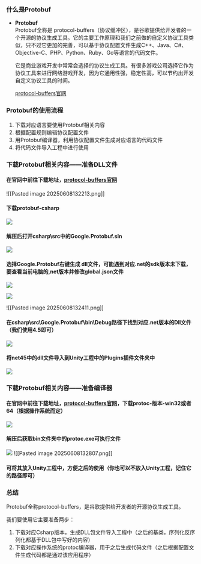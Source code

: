 
### 什么是Protobuf
- **Protobuf**  
    Protobuf全称是 protocol-buffers（协议缓冲区），是谷歌提供给开发者的一个开源的协议生成工具。它的主要工作原理和我们之前做的自定义协议工具类似，只不过它更加的完善，可以基于协议配置文件生成C++、Java、C#、Objective-C、PHP、Python、Ruby、Go等语言的代码文件。
    
    它是商业游戏开发中常常会选择的协议生成工具。有很多游戏公司选择它作为协议工具来进行网络游戏开发，因为它通用性强，稳定性高，可以节约出开发自定义协议工具的时间。
    
    [protocol-buffers官网](https://developers.google.com/protocol-buffers)

### Protobuf的使用流程
1. 下载对应语言要使用Protobuf相关内容
2. 根据配置规则编辑协议配置文件
3. 用Protobuf编译器，利用协议配置文件生成对应语言的代码文件
4. 将代码文件导入工程中进行使用

### 下载Protobuf相关内容——准备DLL文件
#### 在官网中前往下载地址，[protocol-buffers官网](https://developers.google.com/protocol-buffers)
![[Pasted image 20250608132213.png]]
#### 下载protobuf-csharp
![](https://linwentao785293209.github.io/images/%E7%BD%91%E7%BB%9C/%E7%BD%91%E7%BB%9C%E5%BC%80%E5%8F%91%E5%9F%BA%E7%A1%80/Unity/01.%E7%BD%91%E7%BB%9C%E5%9F%BA%E7%A1%80%E5%9F%BA%E7%A1%80%E7%9F%A5%E8%AF%86/66.%E6%B6%88%E6%81%AF%E5%A4%84%E7%90%86-%E7%AC%AC%E4%B8%89%E6%96%B9%E5%8D%8F%E8%AE%AE%E7%94%9F%E6%88%90%E5%B7%A5%E5%85%B7Protobuf-%E5%88%9D%E8%AF%86%E5%92%8C%E5%87%86%E5%A4%87Protobuf%E5%B7%A5%E5%85%B7/2.png)
#### 解压后打开csharp\src中的Google.Protobuf.sln
![](https://linwentao785293209.github.io/images/%E7%BD%91%E7%BB%9C/%E7%BD%91%E7%BB%9C%E5%BC%80%E5%8F%91%E5%9F%BA%E7%A1%80/Unity/01.%E7%BD%91%E7%BB%9C%E5%9F%BA%E7%A1%80%E5%9F%BA%E7%A1%80%E7%9F%A5%E8%AF%86/66.%E6%B6%88%E6%81%AF%E5%A4%84%E7%90%86-%E7%AC%AC%E4%B8%89%E6%96%B9%E5%8D%8F%E8%AE%AE%E7%94%9F%E6%88%90%E5%B7%A5%E5%85%B7Protobuf-%E5%88%9D%E8%AF%86%E5%92%8C%E5%87%86%E5%A4%87Protobuf%E5%B7%A5%E5%85%B7/3.png)
#### 选择Google.Protobuf右键生成 dll文件，可能遇到对应.net的sdk版本未下载，要查看当前电脑的,net版本并修改global.json文件
![](https://linwentao785293209.github.io/images/%E7%BD%91%E7%BB%9C/%E7%BD%91%E7%BB%9C%E5%BC%80%E5%8F%91%E5%9F%BA%E7%A1%80/Unity/01.%E7%BD%91%E7%BB%9C%E5%9F%BA%E7%A1%80%E5%9F%BA%E7%A1%80%E7%9F%A5%E8%AF%86/66.%E6%B6%88%E6%81%AF%E5%A4%84%E7%90%86-%E7%AC%AC%E4%B8%89%E6%96%B9%E5%8D%8F%E8%AE%AE%E7%94%9F%E6%88%90%E5%B7%A5%E5%85%B7Protobuf-%E5%88%9D%E8%AF%86%E5%92%8C%E5%87%86%E5%A4%87Protobuf%E5%B7%A5%E5%85%B7/4.png)

![](https://linwentao785293209.github.io/images/%E7%BD%91%E7%BB%9C/%E7%BD%91%E7%BB%9C%E5%BC%80%E5%8F%91%E5%9F%BA%E7%A1%80/Unity/01.%E7%BD%91%E7%BB%9C%E5%9F%BA%E7%A1%80%E5%9F%BA%E7%A1%80%E7%9F%A5%E8%AF%86/66.%E6%B6%88%E6%81%AF%E5%A4%84%E7%90%86-%E7%AC%AC%E4%B8%89%E6%96%B9%E5%8D%8F%E8%AE%AE%E7%94%9F%E6%88%90%E5%B7%A5%E5%85%B7Protobuf-%E5%88%9D%E8%AF%86%E5%92%8C%E5%87%86%E5%A4%87Protobuf%E5%B7%A5%E5%85%B7/5.png)

![[Pasted image 20250608132411.png]]

#### 在csharp\src\Google.Protobuf\bin\Debug路径下找到对应.net版本的Dll文件（我们使用4.5即可）
![](https://linwentao785293209.github.io/images/%E7%BD%91%E7%BB%9C/%E7%BD%91%E7%BB%9C%E5%BC%80%E5%8F%91%E5%9F%BA%E7%A1%80/Unity/01.%E7%BD%91%E7%BB%9C%E5%9F%BA%E7%A1%80%E5%9F%BA%E7%A1%80%E7%9F%A5%E8%AF%86/66.%E6%B6%88%E6%81%AF%E5%A4%84%E7%90%86-%E7%AC%AC%E4%B8%89%E6%96%B9%E5%8D%8F%E8%AE%AE%E7%94%9F%E6%88%90%E5%B7%A5%E5%85%B7Protobuf-%E5%88%9D%E8%AF%86%E5%92%8C%E5%87%86%E5%A4%87Protobuf%E5%B7%A5%E5%85%B7/7.png)

#### 将net45中的dll文件导入到Unity工程中的Plugins插件文件夹中
![](https://linwentao785293209.github.io/images/%E7%BD%91%E7%BB%9C/%E7%BD%91%E7%BB%9C%E5%BC%80%E5%8F%91%E5%9F%BA%E7%A1%80/Unity/01.%E7%BD%91%E7%BB%9C%E5%9F%BA%E7%A1%80%E5%9F%BA%E7%A1%80%E7%9F%A5%E8%AF%86/66.%E6%B6%88%E6%81%AF%E5%A4%84%E7%90%86-%E7%AC%AC%E4%B8%89%E6%96%B9%E5%8D%8F%E8%AE%AE%E7%94%9F%E6%88%90%E5%B7%A5%E5%85%B7Protobuf-%E5%88%9D%E8%AF%86%E5%92%8C%E5%87%86%E5%A4%87Protobuf%E5%B7%A5%E5%85%B7/8.png)

### 下载Protobuf相关内容——准备编译器
#### 在官网中前往下载地址，[protocol-buffers官网](https://developers.google.com/protocol-buffers)，下载protoc-版本-win32或者64（根据操作系统而定）
![](https://linwentao785293209.github.io/images/%E7%BD%91%E7%BB%9C/%E7%BD%91%E7%BB%9C%E5%BC%80%E5%8F%91%E5%9F%BA%E7%A1%80/Unity/01.%E7%BD%91%E7%BB%9C%E5%9F%BA%E7%A1%80%E5%9F%BA%E7%A1%80%E7%9F%A5%E8%AF%86/66.%E6%B6%88%E6%81%AF%E5%A4%84%E7%90%86-%E7%AC%AC%E4%B8%89%E6%96%B9%E5%8D%8F%E8%AE%AE%E7%94%9F%E6%88%90%E5%B7%A5%E5%85%B7Protobuf-%E5%88%9D%E8%AF%86%E5%92%8C%E5%87%86%E5%A4%87Protobuf%E5%B7%A5%E5%85%B7/9.png)

#### 解压后获取bin文件夹中的protoc.exe可执行文件
![](https://linwentao785293209.github.io/images/%E7%BD%91%E7%BB%9C/%E7%BD%91%E7%BB%9C%E5%BC%80%E5%8F%91%E5%9F%BA%E7%A1%80/Unity/01.%E7%BD%91%E7%BB%9C%E5%9F%BA%E7%A1%80%E5%9F%BA%E7%A1%80%E7%9F%A5%E8%AF%86/66.%E6%B6%88%E6%81%AF%E5%A4%84%E7%90%86-%E7%AC%AC%E4%B8%89%E6%96%B9%E5%8D%8F%E8%AE%AE%E7%94%9F%E6%88%90%E5%B7%A5%E5%85%B7Protobuf-%E5%88%9D%E8%AF%86%E5%92%8C%E5%87%86%E5%A4%87Protobuf%E5%B7%A5%E5%85%B7/10.png)
![[Pasted image 20250608132807.png]]

#### 可将其放入Unity工程中，方便之后的使用（你也可以不放入Unity工程，记住它的路径即可）

### 总结
Protobuf全称protocol-buffers，是谷歌提供给开发者的开源协议生成工具。

我们要使用它主要准备两步：
1. 下载对应Csharp版本，生成DLL包文件导入工程中（之后的基类，序列化反序列化都基于DLL包中写好的内容）
2. 下载对应操作系统的protoc编译器，用于之后生成代码文件（之后根据配置文件生成代码都是通过该应用程序）

